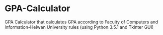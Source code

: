 # GPA-Calculator
GPA Calculator that calculates GPA according to Faculty of Computers and Information-Helwan University rules (using Python 3.5.1 and Tkinter GUI)
